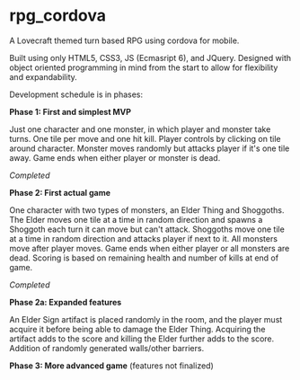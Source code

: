 # rpg_cordova
A Lovecraft themed turn based RPG using cordova for mobile.

Built using only HTML5, CSS3, JS (Ecmasript 6), and JQuery. Designed with object oriented programming in mind from the start to allow for
flexibility and expandability.

Development schedule is in phases:

**Phase 1: First and simplest MVP**

Just one character and one monster, in which player and monster take turns.  One tile per move and one hit kill.
Player controls by clicking on tile around character. Monster moves randomly but attacks player if it's one tile away.
Game ends when either player or monster is dead.

*Completed*

**Phase 2: First actual game**

One character with two types of monsters, an Elder Thing and Shoggoths.  The Elder moves one tile at a time in random direction
and spawns a Shoggoth each turn it can move but can't attack. Shoggoths move one tile at a time in random direction
and attacks player if next to it.  All monsters move after player moves.
Game ends when either player or all monsters are dead.  Scoring is based on remaining health and number of kills at end of game.

*Completed*

**Phase 2a: Expanded features**

An Elder Sign artifact is placed randomly in the room, and the player must acquire it before being able to damage the Elder Thing. Acquiring the artifact adds to the score and killing the Elder further adds to the score.
Addition of randomly generated walls/other barriers.

**Phase 3: More advanced game** (features not finalized)

